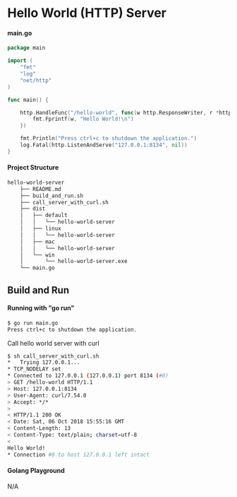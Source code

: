 # Hello World (HTTP) Server

#### main.go

```go
package main

import (
	"fmt"
	"log"
	"net/http"
)

func main() {

	http.HandleFunc("/hello-world", func(w http.ResponseWriter, r *http.Request) {
		fmt.Fprintf(w, "Hello World!\n")
	})

	fmt.Println("Press ctrl+c to shutdown the application.")
	log.Fatal(http.ListenAndServe("127.0.0.1:8134", nil))
}
```

#### Project Structure

```bash
hello-world-server
	├── README.md
	├── build_and_run.sh
	├── call_server_with_curl.sh
	├── dist
	│   ├── default
	│   │   └── hello-world-server
	│   ├── linux
	│   │   └── hello-world-server
	│   ├── mac
	│   │   └── hello-world-server
	│   └── win
	│       └── hello-world-server.exe
	└── main.go
```

## Build and Run

#### Running with "go run"

```bash
$ go run main.go
Press ctrl+c to shutdown the application.

```

Call hello world server with curl

```bash
$ sh call_server_with_curl.sh
*   Trying 127.0.0.1...
* TCP_NODELAY set
* Connected to 127.0.0.1 (127.0.0.1) port 8134 (#0)
> GET /hello-world HTTP/1.1
> Host: 127.0.0.1:8134
> User-Agent: curl/7.54.0
> Accept: */*
> 
< HTTP/1.1 200 OK
< Date: Sat, 06 Oct 2018 15:55:16 GMT
< Content-Length: 13
< Content-Type: text/plain; charset=utf-8
< 
Hello World!
* Connection #0 to host 127.0.0.1 left intact

```

#### Golang Playground

N/A